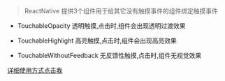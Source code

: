 >ReactNative 提供3个组件用于给其它没有触摸事件的组件绑定触摸事件

- TouchableOpacity 透明触摸,点击时,组件会出现透明过渡效果

- TouchableHighlight 高亮触摸,点击时,组件会出现高亮效果

- TouchableWithoutFeedback 无反馈性触摸,点击时,组件无视觉效果

[详细使用方式点击我](https://www.jianshu.com/p/99cd45336849)
